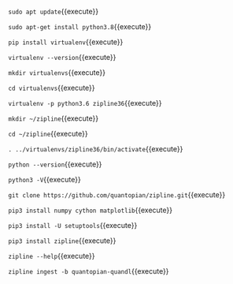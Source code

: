 `sudo apt update`{{execute}}

`sudo apt-get install python3.8`{{execute}}

`pip install virtualenv`{{execute}}

`virtualenv --version`{{execute}}

`mkdir virtualenvs`{{execute}}

`cd virtualenvs`{{execute}}

`virtualenv -p python3.6 zipline36`{{execute}}

`mkdir ~/zipline`{{execute}}

`cd ~/zipline`{{execute}}

`. ../virtualenvs/zipline36/bin/activate`{{execute}}

`python --version`{{execute}}

`python3 -V`{{execute}}

`git clone https://github.com/quantopian/zipline.git`{{execute}}

`pip3 install numpy cython matplotlib`{{execute}}

`pip3 install -U setuptools`{{execute}}

`pip3 install zipline`{{execute}}

`zipline --help`{{execute}}

`zipline ingest -b quantopian-quandl`{{execute}}


